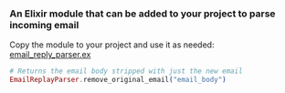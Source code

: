 ### An Elixir module that can be added to your project to parse incoming email

Copy the module to your project and use it as needed: [email_reply_parser.ex](email_reply_parser.ex)

```elixir
# Returns the email body stripped with just the new email
EmailReplayParser.remove_original_email("email_body") 
```
